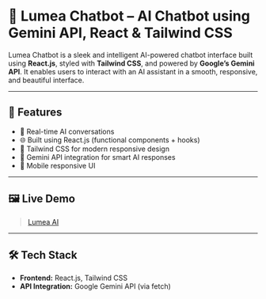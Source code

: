 # 🤖 Lumea Chatbot – AI Chatbot using Gemini API, React & Tailwind CSS

Lumea Chatbot is a sleek and intelligent AI-powered chatbot interface built using **React.js**, styled with **Tailwind CSS**, and powered by **Google’s Gemini API**. It enables users to interact with an AI assistant in a smooth, responsive, and beautiful interface.

---

## 🌟 Features

- 💬 Real-time AI conversations
- 🌐 Built using React.js (functional components + hooks)
- 🎨 Tailwind CSS for modern responsive design
- 🔑 Gemini API integration for smart AI responses
- 📱 Mobile responsive UI

---

## 🖼️ Live Demo
> [Lumea AI](https://lumea-ai.vercel.app/)

---

## 🛠️ Tech Stack

- **Frontend:** React.js, Tailwind CSS
- **API Integration:** Google Gemini API (via fetch)
